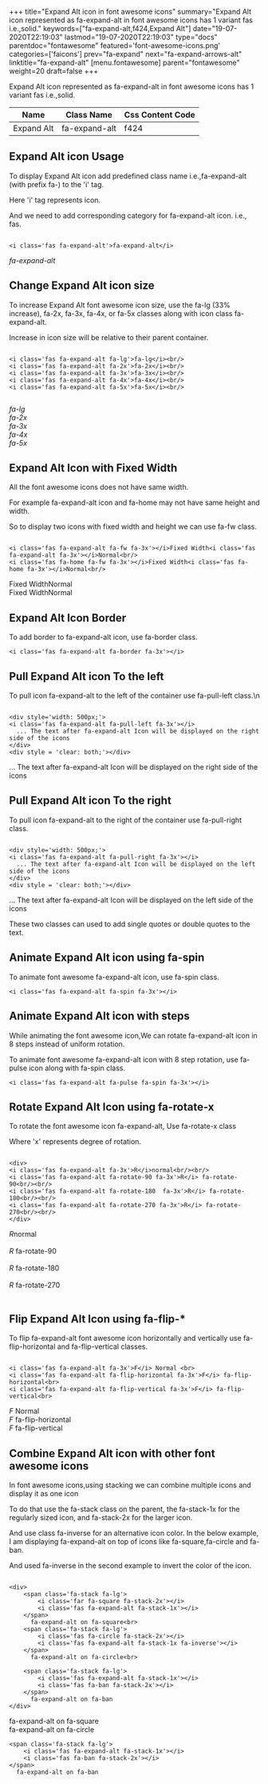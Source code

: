 +++
title="Expand Alt icon in font awesome icons"
summary="Expand Alt icon represented as fa-expand-alt in font awesome icons has 1 variant fas i.e.,solid."
keywords=["fa-expand-alt,f424,Expand Alt"]
date="19-07-2020T22:19:03"
lastmod="19-07-2020T22:19:03"
type="docs"
parentdoc="fontawesome"
featured='font-awesome-icons.png'
categories=['faicons']
prev="fa-expand"
next="fa-expand-arrows-alt"
linktitle="fa-expand-alt"
[menu.fontawesome]
parent="fontawesome"
weight=20
draft=false
+++


Expand Alt icon represented as fa-expand-alt in font awesome icons has 1 variant fas i.e.,solid.

<div class='table-responsive'><table class='table'><thead><tr><th>Name</th><th>Class Name</th><th>Css Content Code</th></tr></thead><tbody><tr><td>Expand Alt</td><td>fa-expand-alt</td><td>f424</td></tr></tbody></table></div>



## Expand Alt icon Usage

To display Expand Alt icon add predefined class name i.e.,fa-expand-alt (with prefix fa-) to the 'i' tag.

Here 'i' tag represents icon.

And we need to add corresponding category for fa-expand-alt icon. i.e., fas.


```

<i class='fas fa-expand-alt'>fa-expand-alt</i>
```

<i class='fas fa-expand-alt'>fa-expand-alt</i>




## Change Expand Alt icon size
To increase Expand Alt font awesome icon size, use the fa-lg (33% increase), fa-2x, fa-3x, fa-4x, or fa-5x classes along with icon class fa-expand-alt.

Increase in icon size will be relative to their parent container. 

```

<i class='fas fa-expand-alt fa-lg'>fa-lg</i><br/>
<i class='fas fa-expand-alt fa-2x'>fa-2x</i><br/>
<i class='fas fa-expand-alt fa-3x'>fa-3x</i><br/>
<i class='fas fa-expand-alt fa-4x'>fa-4x</i><br/>
<i class='fas fa-expand-alt fa-5x'>fa-5x</i><br/>
            
```

<i class='fas fa-expand-alt fa-lg'>fa-lg</i><br/>
<i class='fas fa-expand-alt fa-2x'>fa-2x</i><br/>
<i class='fas fa-expand-alt fa-3x'>fa-3x</i><br/>
<i class='fas fa-expand-alt fa-4x'>fa-4x</i><br/>
<i class='fas fa-expand-alt fa-5x'>fa-5x</i><br/>
            



## Expand Alt Icon with Fixed Width 

All the font awesome icons does not have same width.

For example fa-expand-alt icon and fa-home may not have same height and width.

So to display two icons with fixed width and height we can use fa-fw class.


```

<i class='fas fa-expand-alt fa-fw fa-3x'></i>Fixed Width<i class='fas fa-expand-alt fa-3x'></i>Normal<br/>
<i class='fas fa-home fa-fw fa-3x'></i>Fixed Width<i class='fas fa-home fa-3x'></i>Normal<br/>
```

<i class='fas fa-expand-alt fa-fw fa-3x'></i>Fixed Width<i class='fas fa-expand-alt fa-3x'></i>Normal<br/>
<i class='fas fa-home fa-fw fa-3x'></i>Fixed Width<i class='fas fa-home fa-3x'></i>Normal<br/>



## Expand Alt Icon Border 

To add border to fa-expand-alt icon, use fa-border class.


```
<i class='fas fa-expand-alt fa-border fa-3x'></i>

```
<i class='fas fa-expand-alt fa-border fa-3x'></i>





## Pull Expand Alt icon To the left

To pull icon fa-expand-alt to the left of the container use fa-pull-left class.\n

```

<div style='width: 500px;'>
<i class='fas fa-expand-alt fa-pull-left fa-3x'></i>
  ... The text after fa-expand-alt Icon will be displayed on the right side of the icons
</div>
<div style = 'clear: both;'></div>
```

<div style='width: 500px;'>
<i class='fas fa-expand-alt fa-pull-left fa-3x'></i>
  ... The text after fa-expand-alt Icon will be displayed on the right side of the icons
</div>
<div style = 'clear: both;'></div>




## Pull Expand Alt icon To the right
To pull icon fa-expand-alt to the right of the container use fa-pull-right class.

```

<div style='width: 500px;'>
<i class='fas fa-expand-alt fa-pull-right fa-3x'></i>
  ... The text after fa-expand-alt Icon will be displayed on the left side of the icons
</div>
<div style = 'clear: both;'></div>
```

<div style='width: 500px;'>
<i class='fas fa-expand-alt fa-pull-right fa-3x'></i>
  ... The text after fa-expand-alt Icon will be displayed on the left side of the icons
</div>
<div style = 'clear: both;'></div>

These two classes can used to add single quotes or double quotes to the text.


## Animate Expand Alt icon using fa-spin
To animate font awesome fa-expand-alt icon, use fa-spin class.

```
<i class='fas fa-expand-alt fa-spin fa-3x'></i>
```
<i class='fas fa-expand-alt fa-spin fa-3x'></i>




## Animate Expand Alt icon with steps
While animating the font awesome icon,We can rotate fa-expand-alt icon in 8 steps instead of uniform rotation.

To animate font awesome fa-expand-alt icon with 8 step rotation, use fa-pulse icon along with fa-spin class.


```
<i class='fas fa-expand-alt fa-pulse fa-spin fa-3x'></i>

```
<i class='fas fa-expand-alt fa-pulse fa-spin fa-3x'></i>





## Rotate Expand Alt Icon using fa-rotate-x
To rotate the font awesome icon fa-expand-alt, Use fa-rotate-x class

Where 'x' represents degree of rotation.


```

<div>
<i class='fas fa-expand-alt fa-3x'>R</i>normal<br/><br/>
<i class='fas fa-expand-alt fa-rotate-90 fa-3x'>R</i> fa-rotate-90<br/><br/> 
<i class='fas fa-expand-alt fa-rotate-180  fa-3x'>R</i> fa-rotate-180<br/><br/> 
<i class='fas fa-expand-alt fa-rotate-270 fa-3x'>R</i> fa-rotate-270<br/><br/>
</div>
```

<div>
<i class='fas fa-expand-alt fa-3x'>R</i>normal<br/><br/>
<i class='fas fa-expand-alt fa-rotate-90 fa-3x'>R</i> fa-rotate-90<br/><br/> 
<i class='fas fa-expand-alt fa-rotate-180  fa-3x'>R</i> fa-rotate-180<br/><br/> 
<i class='fas fa-expand-alt fa-rotate-270 fa-3x'>R</i> fa-rotate-270<br/><br/>
</div>




## Flip Expand Alt Icon using fa-flip-*
To flip fa-expand-alt font awesome icon horizontally and vertically use fa-flip-horizontal and fa-flip-vertical classes. 

```

<i class='fas fa-expand-alt fa-3x'>F</i> Normal <br>
<i class='fas fa-expand-alt fa-flip-horizontal fa-3x'>F</i> fa-flip-horizontal<br>
<i class='fas fa-expand-alt fa-flip-vertical fa-3x'>F</i> fa-flip-vertical<br>
```

<i class='fas fa-expand-alt fa-3x'>F</i> Normal <br>
<i class='fas fa-expand-alt fa-flip-horizontal fa-3x'>F</i> fa-flip-horizontal<br>
<i class='fas fa-expand-alt fa-flip-vertical fa-3x'>F</i> fa-flip-vertical<br>




## Combine Expand Alt icon with other font awesome icons
In font awesome icons,using stacking we can combine multiple icons and display it as one icon 

To do that use the fa-stack class on the parent, the fa-stack-1x for the regularly sized icon, and fa-stack-2x for the larger icon.

And use class fa-inverse for an alternative icon color. 
In the below example, I am displaying fa-expand-alt on top of icons like fa-square,fa-circle and fa-ban.

And used fa-inverse in the second example to invert the color of the icon.

```

<div>
    <span class='fa-stack fa-lg'>
        <i class='far fa-square fa-stack-2x'></i>
        <i class='fas fa-expand-alt fa-stack-1x'></i>
    </span>
      fa-expand-alt on fa-square<br>
    <span class='fa-stack fa-lg'>
        <i class='fas fa-circle fa-stack-2x'></i>
        <i class='fas fa-expand-alt fa-stack-1x fa-inverse'></i>
    </span>
      fa-expand-alt on fa-circle<br>

    <span class='fa-stack fa-lg'>
        <i class='fas fa-expand-alt fa-stack-1x'></i>
        <i class='fas fa-ban fa-stack-2x'></i>
    </span>
      fa-expand-alt on fa-ban
</div>
```

<div>
    <span class='fa-stack fa-lg'>
        <i class='far fa-square fa-stack-2x'></i>
        <i class='fas fa-expand-alt fa-stack-1x'></i>
    </span>
      fa-expand-alt on fa-square<br>
    <span class='fa-stack fa-lg'>
        <i class='fas fa-circle fa-stack-2x'></i>
        <i class='fas fa-expand-alt fa-stack-1x fa-inverse'></i>
    </span>
      fa-expand-alt on fa-circle<br>

    <span class='fa-stack fa-lg'>
        <i class='fas fa-expand-alt fa-stack-1x'></i>
        <i class='fas fa-ban fa-stack-2x'></i>
    </span>
      fa-expand-alt on fa-ban
</div>






